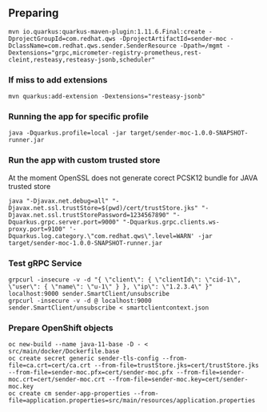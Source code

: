 ## Preparing 
```shell script
mvn io.quarkus:quarkus-maven-plugin:1.11.6.Final:create -DprojectGroupId=com.redhat.qws -DprojectArtifactId=sender-moc -DclassName=com.redhat.qws.sender.SenderResource -Dpath=/mgmt -Dextensions="grpc,micrometer-registry-prometheus,rest-cleint,resteasy,resteasy-jsonb,scheduler"
```
### If miss to add extensions
```shell script
mvn quarkus:add-extension -Dextensions="resteasy-jsonb"
```

### Running the app for specific profile
```shell script
java -Dquarkus.profile=local -jar target/sender-moc-1.0.0-SNAPSHOT-runner.jar
```

### Run the app with custom trusted store
At the moment OpenSSL does not generate corect PCSK12 bundle for JAVA trusted store
```shell script
java "-Djavax.net.debug=all" "-Djavax.net.ssl.trustStore=$(pwd)/cert/trustStore.jks" "-Djavax.net.ssl.trustStorePassword=1234567890" "-Dquarkus.grpc.server.port=9000" "-Dquarkus.grpc.clients.ws-proxy.port=9100" '-Dquarkus.log.category.\"com.redhat.qws\".level=WARN' -jar target/sender-moc-1.0.0-SNAPSHOT-runner.jar
```

### Test gRPC Service
```shell script
grpcurl -insecure -v -d "{ \"client\": { \"clientId\": \"cid-1\", \"user\": { \"name\": \"u-1\" } }, \"ip\": \"1.2.3.4\" }" localhost:9000 sender.SmartClient/unsubscribe
grpcurl -insecure -v -d @ localhost:9000 sender.SmartClient/unsubscribe < smartclientcontext.json
```

### Prepare OpenShift objects
```
oc new-build --name java-11-base -D - < src/main/docker/Dockerfile.base
oc create secret generic sender-tls-config --from-file=ca.crt=cert/ca.crt --from-file=trustStore.jks=cert/trustStore.jks --from-file=sender-moc.pfx=cert/sender-moc.pfx --from-file=sender-moc.crt=cert/sender-moc.crt --from-file=sender-moc.key=cert/sender-moc.key
oc create cm sender-app-properties --from-file=application.properties=src/main/resources/application.properties
```
